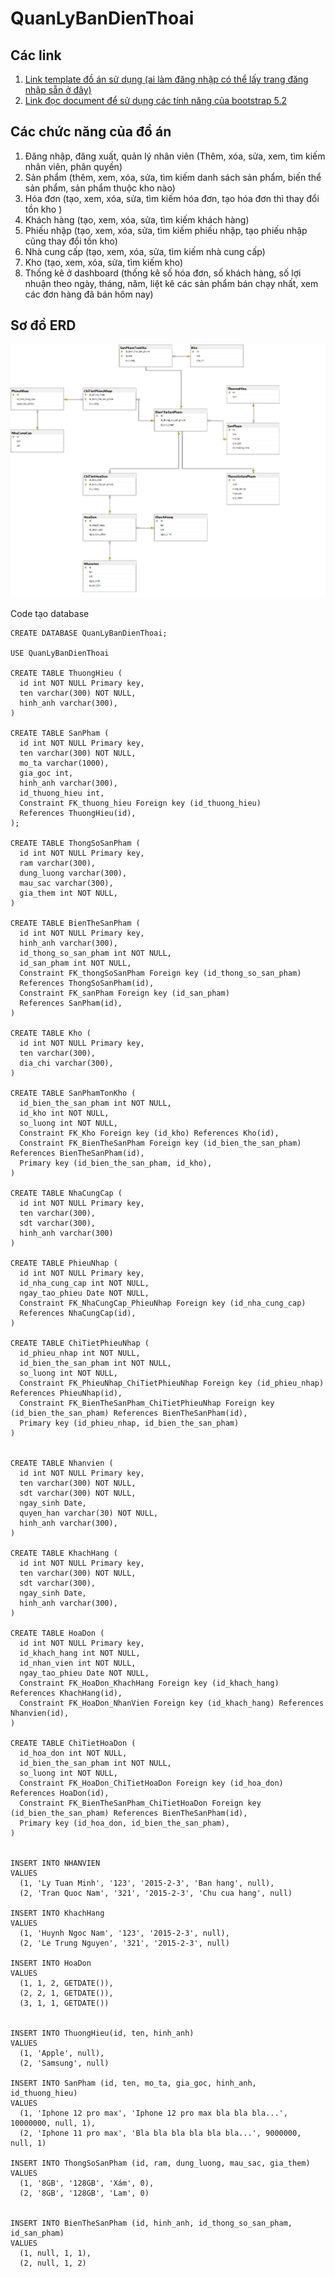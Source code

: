 ﻿# QuanLyBanDienThoai

## Các link
1. [Link template đồ án sử dụng (ai làm đăng nhập có thể lấy trang đăng nhập sẵn ở đây)](https://bootstrapmade.com/nice-admin-bootstrap-admin-html-template/)
2. [Link đọc document để sử dụng các tính năng của bootstrap 5.2](https://getbootstrap.com/docs/5.2/getting-started/introduction/)

## Các chức năng của đồ án
1. Đăng nhập, đăng xuất, quản lý nhân viên (Thêm, xóa, sửa, xem, tìm kiếm nhân viên, phân quyền) 
2. Sản phẩm (thêm, xem, xóa, sửa, tìm kiếm danh sách sản phẩm, biến thể sản phẩm, sản phẩm thuộc kho nào)
3. Hóa đơn (tạo, xem, xóa, sửa, tìm kiếm hóa đơn, tạo hóa đơn thì thay đổi tồn kho )
4. Khách hàng (tạo, xem, xóa, sửa, tìm kiếm khách hàng)
5. Phiếu nhập (tạo, xem, xóa, sửa, tìm kiếm phiếu nhập, tạo phiếu nhập cũng thay đổi tồn kho)
6. Nhà cung cấp (tạo, xem, xóa, sửa, tìm kiếm nhà cung cấp)
7. Kho (tạo, xem, xóa, sửa, tìm kiếm kho)
8. Thống kê ở dashboard (thống kê số hóa đơn, số khách hàng, số lợi nhuận theo ngày, tháng, năm, liệt kê các sản phẩm bán chạy nhất, xem các đơn hàng đã bán hôm nay)

## Sơ đồ ERD
![ERD diagram](/Content/img/ERD.png)

Code tạo database
```
CREATE DATABASE QuanLyBanDienThoai;

USE QuanLyBanDienThoai

CREATE TABLE ThuongHieu (
  id int NOT NULL Primary key,
  ten varchar(300) NOT NULL,
  hinh_anh varchar(300),
)

CREATE TABLE SanPham (
  id int NOT NULL Primary key,
  ten varchar(300) NOT NULL,
  mo_ta varchar(1000),
  gia_goc int,
  hinh_anh varchar(300),
  id_thuong_hieu int,
  Constraint FK_thuong_hieu Foreign key (id_thuong_hieu) 
  References ThuongHieu(id),
);

CREATE TABLE ThongSoSanPham (
  id int NOT NULL Primary key,
  ram varchar(300),
  dung_luong varchar(300),
  mau_sac varchar(300),
  gia_them int NOT NULL,
)

CREATE TABLE BienTheSanPham (
  id int NOT NULL Primary key,
  hinh_anh varchar(300),
  id_thong_so_san_pham int NOT NULL,
  id_san_pham int NOT NULL,
  Constraint FK_thongSoSanPham Foreign key (id_thong_so_san_pham)
  References ThongSoSanPham(id),
  Constraint FK_sanPham Foreign key (id_san_pham)
  References SanPham(id),
)

CREATE TABLE Kho (
  id int NOT NULL Primary key,
  ten varchar(300),
  dia_chi varchar(300),
)

CREATE TABLE SanPhamTonKho (
  id_bien_the_san_pham int NOT NULL,
  id_kho int NOT NULL,
  so_luong int NOT NULL,
  Constraint FK_Kho Foreign key (id_kho) References Kho(id),
  Constraint FK_BienTheSanPham Foreign key (id_bien_the_san_pham) References BienTheSanPham(id),
  Primary key (id_bien_the_san_pham, id_kho),
)

CREATE TABLE NhaCungCap (
  id int NOT NULL Primary key,
  ten varchar(300),
  sdt varchar(300),
  hinh_anh varchar(300)
)

CREATE TABLE PhieuNhap (
  id int NOT NULL Primary key,
  id_nha_cung_cap int NOT NULL, 
  ngay_tao_phieu Date NOT NULL,
  Constraint FK_NhaCungCap_PhieuNhap Foreign key (id_nha_cung_cap)
  References NhaCungCap(id),
)

CREATE TABLE ChiTietPhieuNhap (
  id_phieu_nhap int NOT NULL,
  id_bien_the_san_pham int NOT NULL,
  so_luong int NOT NULL,
  Constraint FK_PhieuNhap_ChiTietPhieuNhap Foreign key (id_phieu_nhap) References PhieuNhap(id),
  Constraint FK_BienTheSanPham_ChiTietPhieuNhap Foreign key (id_bien_the_san_pham) References BienTheSanPham(id),
  Primary key (id_phieu_nhap, id_bien_the_san_pham)
)


CREATE TABLE Nhanvien (
  id int NOT NULL Primary key,
  ten varchar(300) NOT NULL,
  sdt varchar(300) NOT NULL,
  ngay_sinh Date,
  quyen_han varchar(30) NOT NULL,
  hinh_anh varchar(300),
)

CREATE TABLE KhachHang (
  id int NOT NULL Primary key,
  ten varchar(300) NOT NULL,
  sdt varchar(300),
  ngay_sinh Date,
  hinh_anh varchar(300),
)

CREATE TABLE HoaDon (
  id int NOT NULL Primary key,
  id_khach_hang int NOT NULL,
  id_nhan_vien int NOT NULL,
  ngay_tao_phieu Date NOT NULL,
  Constraint FK_HoaDon_KhachHang Foreign key (id_khach_hang) References KhachHang(id),
  Constraint FK_HoaDon_NhanVien Foreign key (id_khach_hang) References Nhanvien(id),
)

CREATE TABLE ChiTietHoaDon (
  id_hoa_don int NOT NULL,
  id_bien_the_san_pham int NOT NULL,
  so_luong int NOT NULL,
  Constraint FK_HoaDon_ChiTietHoaDon Foreign key (id_hoa_don) References HoaDon(id),
  Constraint FK_BienTheSanPham_ChiTietHoaDon Foreign key (id_bien_the_san_pham) References BienTheSanPham(id),
  Primary key (id_hoa_don, id_bien_the_san_pham),
)


INSERT INTO NHANVIEN
VALUES
  (1, 'Ly Tuan Minh', '123', '2015-2-3', 'Ban hang', null),
  (2, 'Tran Quoc Nam', '321', '2015-2-3', 'Chu cua hang', null)

INSERT INTO KhachHang
VALUES
  (1, 'Huynh Ngoc Nam', '123', '2015-2-3', null),
  (2, 'Le Trung Nguyen', '321', '2015-2-3', null)

INSERT INTO HoaDon
VALUES
  (1, 1, 2, GETDATE()),
  (2, 2, 1, GETDATE()),
  (3, 1, 1, GETDATE())


INSERT INTO ThuongHieu(id, ten, hinh_anh)
VALUES
  (1, 'Apple', null),
  (2, 'Samsung', null)

INSERT INTO SanPham (id, ten, mo_ta, gia_goc, hinh_anh, id_thuong_hieu)
VALUES
  (1, 'Iphone 12 pro max', 'Iphone 12 pro max bla bla bla...', 10000000, null, 1),
  (2, 'Iphone 11 pro max', 'Bla bla bla bla bla bla...', 9000000, null, 1)

INSERT INTO ThongSoSanPham (id, ram, dung_luong, mau_sac, gia_them)
VALUES
  (1, '8GB', '128GB', 'Xám', 0),
  (2, '8GB', '128GB', 'Lam', 0)


INSERT INTO BienTheSanPham (id, hinh_anh, id_thong_so_san_pham, id_san_pham)
VALUES
  (1, null, 1, 1),
  (2, null, 1, 2)

```